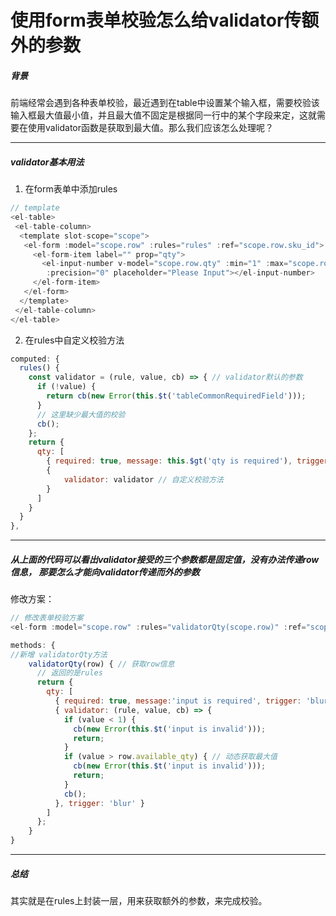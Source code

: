 # 使用form表单校验怎么给validator传额外的参数

##### 背景
前端经常会遇到各种表单校验，最近遇到在table中设置某个输入框，需要校验该输入框最大值最小值，并且最大值不固定是根据同一行中的某个字段来定，这就需要在使用validator函数是获取到最大值。那么我们应该怎么处理呢？

---
##### validator基本用法
1. 在form表单中添加rules
```javascript
// template
<el-table>
 <el-table-column>
  <template slot-scope="scope">
   <el-form :model="scope.row" :rules="rules" :ref="scope.row.sku_id">
     <el-form-item label="" prop="qty">
       <el-input-number v-model="scope.row.qty" :min="1" :max="scope.row.available_qty" :controls="false"
        :precision="0" placeholder="Please Input"></el-input-number>
     </el-form-item>
   </el-form>
  </template>
 </el-table-column>
</el-table>
```

2. 在rules中自定义校验方法
    
```javascript
computed: {
  rules() { 
    const validator = (rule, value, cb) => { // validator默认的参数
      if (!value) {
        return cb(new Error(this.$t('tableCommonRequiredField')));
      }
      // 这里缺少最大值的校验
      cb();
    };
    return {
      qty: [
        { required: true, message: this.$gt('qty is required'), trigger: 'change' },
        {
            validator: validator // 自定义校验方法
        }
      ]
    }
  }
},

```

---
##### 从上面的代码可以看出validator接受的三个参数都是固定值，没有办法传递row信息， 那要怎么才能向validator传递而外的参数

修改方案：

```javascript
// 修改表单校验方案
<el-form :model="scope.row" :rules="validatorQty(scope.row)" :ref="scope.row.sku_id">

```

```javascript
methods: {
//新增 validatorQty方法
    validatorQty(row) { // 获取row信息
      // 返回的是rules
      return {
        qty: [
          { required: true, message:'input is required', trigger: 'blur' },
          { validator: (rule, value, cb) => {
            if (value < 1) {
              cb(new Error(this.$t('input is invalid')));
              return;
            }
            if (value > row.available_qty) { // 动态获取最大值
              cb(new Error(this.$t('input is invalid')));
              return;
            }
            cb();
          }, trigger: 'blur' }
        ]
      };
    }
}
```

---
##### 总结
其实就是在rules上封装一层，用来获取额外的参数，来完成校验。